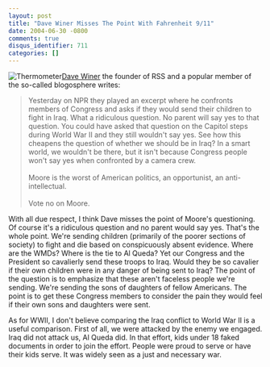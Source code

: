 ```yaml
---
layout: post
title: "Dave Winer Misses The Point With Fahrenheit 9/11"
date: 2004-06-30 -0800
comments: true
disqus_identifier: 711
categories: []
---
```

![Thermometer](/images/Thermometer.jpg)[Dave
Winer](http://www.scripting.com/) the founder of RSS and a popular
member of the so-called blogosphere writes:

> Yesterday on NPR they played an excerpt where he confronts members of
> Congress and asks if they would send their children to fight in Iraq.
> What a ridiculous question. No parent will say yes to that question.
> You could have asked that question on the Capitol steps during World
> War II and they still wouldn't say yes. See how this cheapens the
> question of whether we should be in Iraq? In a smart world, we
> wouldn't be there, but it isn't because Congress people won't say yes
> when confronted by a camera crew. \
> \
> Moore is the worst of American politics, an opportunist, an
> anti-intellectual. \
> \
> Vote no on Moore.

With all due respect, I think Dave misses the point of Moore's
questioning. Of course it's a ridiculous question and no parent would
say yes. That's the whole point. We're sending children (primarily of
the poorer sections of society) to fight and die based on conspicuously
absent evidence. Where are the WMDs? Where is the tie to Al Queda? Yet
our Congress and the President so cavalierly send these troops to Iraq.
Would they be so cavalier if their own children were in any danger of
being sent to Iraq? The point of the question is to emphasize that these
aren't faceless people we're sending. We're sending the sons of
daughters of fellow Americans. The point is to get these Congress
members to consider the pain they would feel if their own sons and
daughters were sent.

As for WWII, I don't believe comparing the Iraq conflict to World War II
is a useful comparison. First of all, we were attacked by the enemy we
engaged. Iraq did not attack us, Al Queda did. In that effort, kids
under 18 faked documents in order to join the effort. People were proud
to serve or have their kids serve. It was widely seen as a just and
necessary war.

